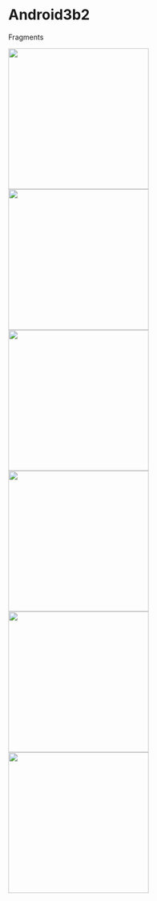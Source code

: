 # Android3b2
Fragments

<img src="https://user-images.githubusercontent.com/19428995/30111848-8b41ac00-930f-11e7-8385-3f5b4e579d00.png" width="280px">
<img src="https://user-images.githubusercontent.com/19428995/30111843-8b3f3bb4-930f-11e7-9419-55a5841c3244.png" width="280px">
<img src="https://user-images.githubusercontent.com/19428995/30111845-8b3f8f38-930f-11e7-9828-f7be20cc2abe.png" width="280px">
<img src="https://user-images.githubusercontent.com/19428995/30111846-8b409ed2-930f-11e7-8c35-4703060e5345.png" width="280px">
<img src="https://user-images.githubusercontent.com/19428995/30111844-8b3f513a-930f-11e7-9f34-0925f0c1b397.png" width="280px">
<img src="https://user-images.githubusercontent.com/19428995/30111847-8b41843c-930f-11e7-83d8-bdc7230b4a95.png" width="280px">
